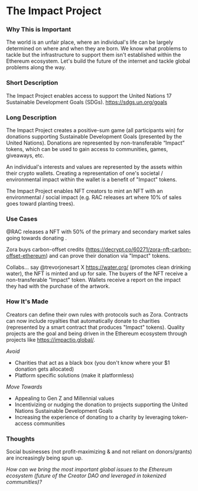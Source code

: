 # The Impact Project 

### Why This is Important

The world is an unfair place, where an individual's life can be largely determined on where and when they are born. We know what problems to tackle but the infrastructure to support them isn't established within the Ethereum ecosystem. Let's build the future of the internet and tackle global problems along the way. 

### Short Description

The Impact Project enables access to support the United Nations 17 Sustainable Development Goals (SDGs). https://sdgs.un.org/goals

### Long  Description

The Impact Project creates a positive-sum game (all participants win) for donations supporting Sustainable Development Goals (presented by the United Nations). Donations are represented by non-transferable “Impact” tokens, which can be used to gain access to communities, games, giveaways, etc.

An individual's interests and values are represented by the assets within their crypto wallets. Creating a representation of one's societal / environmental impact within the wallet is a benefit of "Impact" tokens.

The Impact Project enables NFT creators to mint an NFT with an environmental / social impact (e.g. RAC releases art where 10% of sales goes toward planting trees).

### Use Cases 

@RAC releases a NFT with 50% of the primary and secondary market sales going towards donating .

Zora buys carbon-offset credits (https://decrypt.co/60271/zora-nft-carbon-offset-ethereum) and can prove their donation via "Impact" tokens. 

Collabs... say @trevorjonesart X https://water.org/ (promotes clean drinking water), the NFT is minted and up for sale. The buyers of the NFT receive a non-transferable "Impact" token. Wallets receive a report on the impact they had with the purchase of the artwork. 

### How It's Made

Creators can define their own rules with protocols such as Zora. Contracts can now include royalties that automatically donate to charities (represented by a smart contract that produces "Impact" tokens). Quality projects are the goal and being driven in the Ethereum ecosystem through projects like https://impactio.global/. 

*Avoid*
  - Charities that act as a black box (you don't know where your $1 donation gets allocated)
  - Platform specific solutions (make it platformless)

*Move Towards* 
  - Appealing to Gen Z and Millennial values
  - Incentivizing or nudging the donation to projects supporting the United Nations Sustainable Development Goals
  - Increasing the experience of donating to a charity by leveraging token-access communities 

### Thoughts

Social businesses (not profit-maximizing & and not reliant on donors/grants) are increasingly being spun up. 

*How can we bring the most important global issues to the Ethereum ecosystem (future of the Creator DAO and leveraged in tokenized communities)?*
